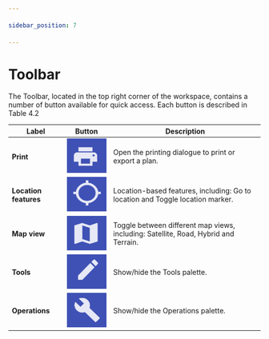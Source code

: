 ```yaml
---

sidebar_position: 7

---
```

# Toolbar

The Toolbar, located in the top right corner of the workspace, contains a number of button available for quick access. Each button is described in Table 4.2


| Label                 |                Button                 | Description                                                  |
| --------------------- | :-----------------------------------: | ------------------------------------------------------------ |
| **Print**             | ![toolbar1](./Assets/toolbar1.png) | Open the printing dialogue to print or export a plan.        |
| **Location features** | ![toolbar2](./Assets/toolbar2.png) | Location-based features, including: Go to location and Toggle location marker. |
| **Map view**          | ![toolbar4](./Assets/toolbar4.png)| Toggle between different map views, including: Satellite, Road, Hybrid and Terrain. |
| **Tools**             | ![toolbar5](./Assets/toolbar5.png) | Show/hide the Tools palette.                                 |
| **Operations**        | ![toolbar6](./Assets/toolbar6.png) | Show/hide the Operations palette.                            |

